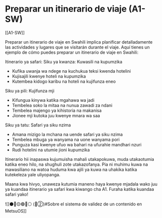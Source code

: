 # Preparar un itinerario de viaje (A1-SW)

[[A1-SW]]

Preparar un itinerario de viaje en Swahili implica planificar detalladamente las actividades y lugares que se visitarán durante el viaje. Aquí tienes un ejemplo de cómo puedes preparar un itinerario de viaje en Swahili:

Itinerario ya safari:
Siku ya kwanza: Kuwasili na kupumzika
- Kufika uwanja wa ndege na kuchukua teksi kwenda hotelini
- Kujisajili kwenye hoteli na kupumzika
- Kutembea kidogo karibu na hoteli na kujifunza eneo

Siku ya pili: Kujifunza mji
- Kifungua kinywa katika mgahawa wa jadi
- Tembelea soko la mitaa na nunua zawadi za ndani
- Tembelea majengo ya kihistoria na makanisa
- Jionee mji kutoka juu kwenye mnara wa saa

Siku ya tatu: Safari ya siku nzima
- Amana mizigo la mchana na uende safari ya siku nzima
- Tembelea mbuga ya wanyama na uone wanyama pori
- Punguza kasi kwenye ufuo wa bahari na ufurahie mandhari nzuri
- Rudi hotelini na utumie jioni kupumzika

Itinerario hii inapaswa kujumuisha mahali utakapokuwa, muda utakaotumia katika eneo hilo, na shughuli zote utakazofanya. Pia ni muhimu kuwa na mawasiliano na watoa huduma kwa ajili ya kuwa na uhakika katika kutekeleza yale uliyopanga.

Maana kwa hivyo, unaweza kutumia maneno haya kwenye mjadala wako juu ya kuandaa itinerario ya safari kwa kiwango cha A1. Furaha katika kuandaa safari yako!

![[⚫🔴🟡🟢🔵⚪ (🔴②)#Sobre el sistema de validez de un contenido en MetsuOS]]
